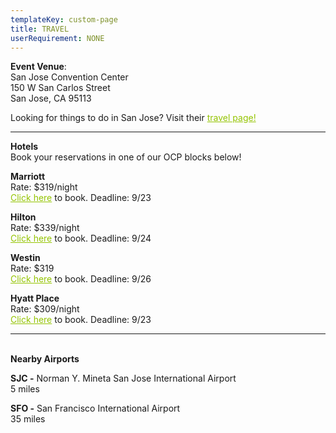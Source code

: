 ```yaml
---
templateKey: custom-page
title: TRAVEL
userRequirement: NONE
---
```

**Event Venue**: \
San Jose Convention Center\
150 W San Carlos Street\
San Jose, CA 95113

Looking for things to do in San Jose? Visit their <a href="https://www.sanjose.org/things-to-do" target ="_blank" style="color:#94C400">travel page!</a>

- - -

**Hotels**\
Book your reservations in one of our OCP blocks below!

**Marriott**\
Rate: $319/night\
<a href="https://book.passkey.com/gt/218490646?gtid=f9e171787e503698a1fa671468cc037a" target="_blank" style="color:#94C400">Click here</a> to book. Deadline: 9/23

**Hilton**\
Rate: $339/night\
<a href="https://www.hilton.com/en/attend-my-event/sjcshhf-ocp-2a8c3898-8067-47c2-a291-732bae714d59/" target="_blank" style="color:#94C400">Click here</a> to book. Deadline: 9/24

**Westin**\
Rate: $319\
<a href="https://www.marriott.com/event-reservations/reservation-link.mi?id=1654713293711&key=GRP&app=resvlink" target="_blank" style="color:#94C400">Click here</a> to book. Deadline: 9/26

**Hyatt Place**\
Rate: $309/night\
<a href="https://www.hyatt.com/en-US/group-booking/SJCZJ/G-OCP3" target="_blank" style="color:#94C400">Click here</a> to book. Deadline: 9/23

- - -

\
**Nearby Airports**

**SJC -** Norman Y. Mineta San Jose International Airport\
5 miles

**SFO -** San Francisco International Airport \
35 miles